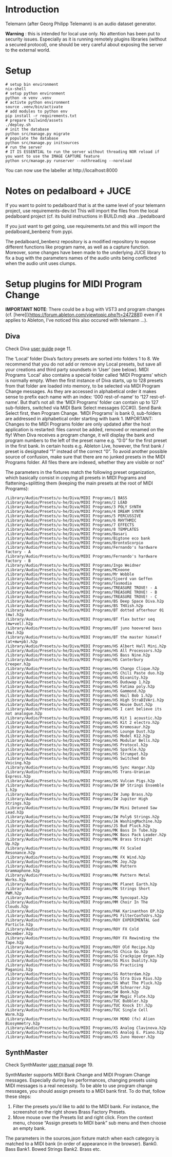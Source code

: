 # Introduction

Telemann (after Georg Philipp Telemann) is an audio dataset generator. 

__Warning__ : this is intended for local use only. No attention has been put to security issues. Especially as it is running remotely plugins libraries (without a secured protocol), one should be very careful about exposing the server to the external world.

# Setup

```
# setup bin environment
nix-shell
# setup python environment
python -m venv .venv
# activte python environment
source .venv/bin/activate
# add modules to python env
pip install -r requirements.txt 
# prepare tailwind/assets
./deploy.sh
# init the database
python src/manage.py migrate
# populate the database
python src/manage.py initsources
# run the server
# IT IS ESSENTIAL to run the server without threading NOR reload if you want to use the IMAGE CAPTURE feature
python src/manage.py runserver --nothreading --noreload
```

You can now use the labeller at http://localhost:8000

# Notes on pedalboard + JUCE

If you want to point to pedalboard that is at the same level of your telemann project, use requirements-dev.txt
This will import the files from the local pedalboard project (cf. its build instructions in BUILD.md) aka ../pedalboard

If you just want to get going, use requirements.txt and this will import the pedalboard_benbenz from pypi.

The pedalboard_benbenz repository is a modified repository to expose different functions like program name, as well as a capture function.
Moreover, some changes have been made to the underlying JUCE library to fix a bug with the parameters names of the audio units being conflicted when the audio unit uses clumps. 

# Setup plugins for MIDI Program Change

__IMPORTANT NOTE__: There could be a bug with VST3 and program changes (cf. [here][(https://forum.ableton.com/viewtopic.php?t=247288]) even if it applies to Ableton, I've noticed this also occured with telemann ...). 

## Diva

Check Diva [user guide](https://u-he.com/downloads/manuals/plugins/diva/Diva-user-guide.pdf) page 11.


The ‘Local’ folder
Diva’s factory presets are sorted into folders 1 to 8. We recommend that you do not add or remove
any Local presets, but save all your creations and third party soundsets in ‘User’ (see below).
MIDI Programs
‘Local’ also contains a special folder called ‘MIDI Programs’ which is normally empty. When the first
instance of Diva starts, up to 128 presets from that folder are loaded into memory, to be selected
via MIDI Program Change messages. As they are accessed in alphabetical order it makes sense
to prefix each name with an index: ‘000 rest-of-name’ to ‘127 rest-of-name’.
But that’s not all: the ‘MIDI Programs’ folder can contain up to 127 sub-folders, switched via MIDI
Bank Select messages (CC#0). Send Bank Select first, then Program Change. ‘MIDI Programs’ is
bank 0, sub-folders are addressed in alphabetical order starting with bank 1.
IMPORTANT: Changes to the MIDI Programs folder are only updated after the host application is
restarted: files cannot be added, removed or renamed on the fly!
When Diva receives a program change, it will display the bank and program numbers to the left of
the preset name e.g. “0:0” for the first preset in the first bank. In certain hosts e.g. Ableton Live,
however, the first bank / preset is designated “1” instead of the correct “0”.
To avoid another possible source of confusion, make sure that there are no junked presets in the
MIDI Programs folder. All files there are indexed, whether they are visible or not"


The parameters in the fixtures match the following preset organization, which basically consist in copying all presets in MIDI Pograms and flattening+splitting them (keeping the main presets at the root of MIDI Programs):

```
/Library/Audio/Presets/u-he/Diva/MIDI Programs/1 BASS
/Library/Audio/Presets/u-he/Diva/MIDI Programs/2 LEAD
/Library/Audio/Presets/u-he/Diva/MIDI Programs/3 POLY SYNTH
/Library/Audio/Presets/u-he/Diva/MIDI Programs/4 DREAM SYNTH
/Library/Audio/Presets/u-he/Diva/MIDI Programs/5 PERCUSSIVE
/Library/Audio/Presets/u-he/Diva/MIDI Programs/6 RHYTHMIC
/Library/Audio/Presets/u-he/Diva/MIDI Programs/7 EFFECTS
/Library/Audio/Presets/u-he/Diva/MIDI Programs/8 TEMPLATES
/Library/Audio/Presets/u-he/Diva/MIDI Programs/Basari
/Library/Audio/Presets/u-he/Diva/MIDI Programs/Bigtone eco bank
/Library/Audio/Presets/u-he/Diva/MIDI Programs/BrontoScorpio
/Library/Audio/Presets/u-he/Diva/MIDI Programs/Fernando's hardware factory - A
/Library/Audio/Presets/u-he/Diva/MIDI Programs/Fernando's hardware factory - B
/Library/Audio/Presets/u-he/Diva/MIDI Programs/Ingo Weidner
/Library/Audio/Presets/u-he/Diva/MIDI Programs/MCnoone
/Library/Audio/Presets/u-he/Diva/MIDI Programs/Mr Wobble
/Library/Audio/Presets/u-he/Diva/MIDI Programs/Sjoerd van Geffen
/Library/Audio/Presets/u-he/Diva/MIDI Programs/Tasmodia
/Library/Audio/Presets/u-he/Diva/MIDI Programs/TREASURE TROVE! - A
/Library/Audio/Presets/u-he/Diva/MIDI Programs/TREASURE TROVE! - B
/Library/Audio/Presets/u-he/Diva/MIDI Programs/TREASURE TROVE! - C
/Library/Audio/Presets/u-he/Diva/MIDI Programs/BS Deep Space Diva.h2p
/Library/Audio/Presets/u-he/Diva/MIDI Programs/BS THXish.h2p
/Library/Audio/Presets/u-he/Diva/MIDI Programs/BT dotted afterhour 01 (mw).h2p
/Library/Audio/Presets/u-he/Diva/MIDI Programs/BT flex butter seq (mw+vel).h2p
/Library/Audio/Presets/u-he/Diva/MIDI Programs/BT juno hoovered bass (mw).h2p
/Library/Audio/Presets/u-he/Diva/MIDI Programs/BT the master himself (at+mw+pb).h2p
/Library/Audio/Presets/u-he/Diva/MIDI Programs/HS Albert Hall Mini.h2p
/Library/Audio/Presets/u-he/Diva/MIDI Programs/HS All Processors.h2p
/Library/Audio/Presets/u-he/Diva/MIDI Programs/HS Bass Nine.h2p
/Library/Audio/Presets/u-he/Diva/MIDI Programs/HS Canterbury Creeper.h2p
/Library/Audio/Presets/u-he/Diva/MIDI Programs/HS Chango Clique.h2p
/Library/Audio/Presets/u-he/Diva/MIDI Programs/HS Chili Paste duo.h2p
/Library/Audio/Presets/u-he/Diva/MIDI Programs/HS Divanity.h2p
/Library/Audio/Presets/u-he/Diva/MIDI Programs/HS Duduwap 1.h2p
/Library/Audio/Presets/u-he/Diva/MIDI Programs/HS Fatima poly.h2p
/Library/Audio/Presets/u-he/Diva/MIDI Programs/HS Gammond.h2p
/Library/Audio/Presets/u-he/Diva/MIDI Programs/HS Hail Bob 1.h2p
/Library/Audio/Presets/u-he/Diva/MIDI Programs/HS High StraDIVAri.h2p
/Library/Audio/Presets/u-he/Diva/MIDI Programs/HS House Dust.h2p
/Library/Audio/Presets/u-he/Diva/MIDI Programs/HS I cant believe its not analogue.h2p
/Library/Audio/Presets/u-he/Diva/MIDI Programs/HS Kit 1 acoustic.h2p
/Library/Audio/Presets/u-he/Diva/MIDI Programs/HS Kit 2 electro.h2p
/Library/Audio/Presets/u-he/Diva/MIDI Programs/HS Kromosaur.h2p
/Library/Audio/Presets/u-he/Diva/MIDI Programs/HS Lounge Dust.h2p
/Library/Audio/Presets/u-he/Diva/MIDI Programs/HS Model K12.h2p
/Library/Audio/Presets/u-he/Diva/MIDI Programs/HS Modular Bells.h2p
/Library/Audio/Presets/u-he/Diva/MIDI Programs/HS Protocol.h2p
/Library/Audio/Presets/u-he/Diva/MIDI Programs/HS Sparkle.h2p
/Library/Audio/Presets/u-he/Diva/MIDI Programs/HS Strumpet.h2p
/Library/Audio/Presets/u-he/Diva/MIDI Programs/HS Switched On Voicing.h2p
/Library/Audio/Presets/u-he/Diva/MIDI Programs/HS Sync Hangar.h2p
/Library/Audio/Presets/u-he/Diva/MIDI Programs/HS Trans-Uranian Express.h2p
/Library/Audio/Presets/u-he/Diva/MIDI Programs/HS Vulcan Pigs.h2p
/Library/Audio/Presets/u-he/Diva/MIDI Programs/IW BP Strings Ensemble 1.h2p
/Library/Audio/Presets/u-he/Diva/MIDI Programs/IW Jump Brass.h2p
/Library/Audio/Presets/u-he/Diva/MIDI Programs/IW Jupiter High Strings.h2p
/Library/Audio/Presets/u-he/Diva/MIDI Programs/IW Mini Detuned Saw Lead.h2p
/Library/Audio/Presets/u-he/Diva/MIDI Programs/IW Poly6 Strings.h2p
/Library/Audio/Presets/u-he/Diva/MIDI Programs/JA WashingMachine.h2p
/Library/Audio/Presets/u-he/Diva/MIDI Programs/JS Bud Pluck.h2p
/Library/Audio/Presets/u-he/Diva/MIDI Programs/MK Bass In Tube.h2p
/Library/Audio/Presets/u-he/Diva/MIDI Programs/MK Bass Pack Leader.h2p
/Library/Audio/Presets/u-he/Diva/MIDI Programs/MK Brass Straight Up.h2p
/Library/Audio/Presets/u-he/Diva/MIDI Programs/MK FX Scaled Resonance.h2p
/Library/Audio/Presets/u-he/Diva/MIDI Programs/MK FX Wind.h2p
/Library/Audio/Presets/u-he/Diva/MIDI Programs/MK Joy.h2p
/Library/Audio/Presets/u-he/Diva/MIDI Programs/MK Pattern Grammaphone.h2p
/Library/Audio/Presets/u-he/Diva/MIDI Programs/MK Pattern Metal Works.h2p
/Library/Audio/Presets/u-he/Diva/MIDI Programs/MK Planet Earth.h2p
/Library/Audio/Presets/u-he/Diva/MIDI Programs/MK Strings Short PWM.h2p
/Library/Audio/Presets/u-he/Diva/MIDI Programs/MK Syncopat.h2p
/Library/Audio/Presets/u-he/Diva/MIDI Programs/MM Choir In The Clouds.h2p
/Library/Audio/Presets/u-he/Diva/MIDI Programs/PAK Karinanthon EP.h2p
/Library/Audio/Presets/u-he/Diva/MIDI Programs/PG FilterConToUrs.h2p
/Library/Audio/Presets/u-he/Diva/MIDI Programs/ROY EXPERIMENTAL God Particle.h2p
/Library/Audio/Presets/u-he/Diva/MIDI Programs/ROY FX Cold December.h2p
/Library/Audio/Presets/u-he/Diva/MIDI Programs/ROY FX Rewinding the Tape.h2p
/Library/Audio/Presets/u-he/Diva/MIDI Programs/ROY Old Recipe.h2p
/Library/Audio/Presets/u-he/Diva/MIDI Programs/SG Chica Go.h2p
/Library/Audio/Presets/u-he/Diva/MIDI Programs/SG Crackpipe Organ.h2p
/Library/Audio/Presets/u-he/Diva/MIDI Programs/SG Miss Duality.h2p
/Library/Audio/Presets/u-he/Diva/MIDI Programs/SG Practicing Paganini.h2p
/Library/Audio/Presets/u-he/Diva/MIDI Programs/SG Rotterdam.h2p
/Library/Audio/Presets/u-he/Diva/MIDI Programs/SG Stra Diva Rius.h2p
/Library/Audio/Presets/u-he/Diva/MIDI Programs/SG What The Pluck.h2p
/Library/Audio/Presets/u-he/Diva/MIDI Programs/SM Schnarrer.h2p
/Library/Audio/Presets/u-he/Diva/MIDI Programs/SW Bonk.h2p
/Library/Audio/Presets/u-he/Diva/MIDI Programs/SW Magic Flute.h2p
/Library/Audio/Presets/u-he/Diva/MIDI Programs/TUC Bubbler.h2p
/Library/Audio/Presets/u-he/Diva/MIDI Programs/TUC Knock It!.h2p
/Library/Audio/Presets/u-he/Diva/MIDI Programs/TUC Single Cell Worm.h2p
/Library/Audio/Presets/u-he/Diva/MIDI Programs/XH MONO (fx) Alien Biosymmetry.h2p
/Library/Audio/Presets/u-he/Diva/MIDI Programs/XS Analog Clavinova.h2p
/Library/Audio/Presets/u-he/Diva/MIDI Programs/XS Analog E. Piano.h2p
/Library/Audio/Presets/u-he/Diva/MIDI Programs/XS Juno Hoover.h2p
```

## SynthMaster

Check SynthMaster [user manual](http://www.kv331audio.com/synthmaster/downloads/synthmasterusermanual.pdf) page 19.

SynthMaster supports MIDI Bank Change and MIDI Program Change messages. Especially during live
performances, changing presets using MIDI messages is a real necessity.
To be able to use program change messages, you should assign presets to a MIDI bank first. To do that,
follow these steps:
1. Filter the presets you’d like to add to the MIDI bank. For instance, the screenshot on the right shows Brass Factory Presets.
2. Move mouse over the Presets list and right click. From the context menu, choose “Assign presets to MIDI bank” sub menu and then choose an empty bank.


The parameters in the sources.json fixture match when each category is matched to a MIDI bank (in order of appearance in the browser).
Bank0. Bass
Bank1. Bowed Strings
Bank2. Brass
etc. 



